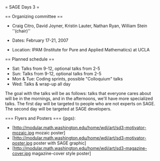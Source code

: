 = SAGE Days 3 =

== Organizing committee ==
 *  Craig Citro, David Joyner, Kristin Lauter, Nathan Ryan, William Stein ''(chair)''

 * Dates: February 17-21, 2007
 * Location: IPAM (Institute for Pure and Applied Mathematics) at UCLA

== Planned schedule ==
 * Sat: Talks from 9-12, optional talks from 2-5
 * Sun: Talks from 9-12, optional talks from 2-5
 * Mon & Tue: Coding sprints, possible "Colloquium" talks
 * Wed: Talks & wrap-up all day

The goal with the talks will be as follows: talks that everyone cares about will be in the mornings, and in the afternoons, we'll have more specialized talks. The first day will be targeted to people who are not experts on SAGE. The second day will be targeted at SAGE developers. 

=== Flyers and Posters === 
(jpgs): 
   * [http://modular.math.washington.edu/home/wdj/art/sd3-motivator-mozaic.jpg mozaic poster] 
   * [http://modular.math.washington.edu/home/wdj/art/sd3-motivator-poster.jpg poster with SAGE graphic]
   * [http://modular.math.washington.edu/home/wdj/art/sd3-magazine-cover.jpg magazine-cover style poster]
